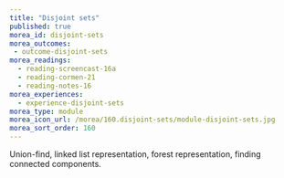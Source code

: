 ```yaml
---
title: "Disjoint sets"
published: true
morea_id: disjoint-sets
morea_outcomes:
 - outcome-disjoint-sets
morea_readings:
  - reading-screencast-16a
  - reading-cormen-21
  - reading-notes-16
morea_experiences:
  - experience-disjoint-sets
morea_type: module
morea_icon_url: /morea/160.disjoint-sets/module-disjoint-sets.jpg
morea_sort_order: 160
---
```


Union-find, linked list representation, forest representation, finding connected components.
